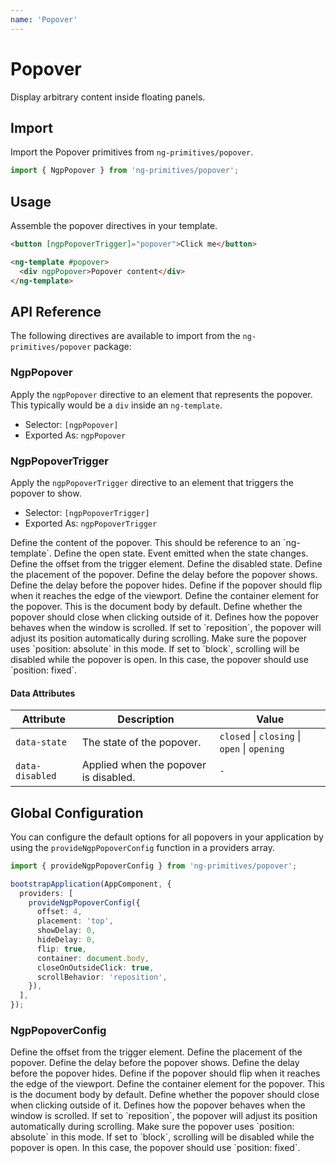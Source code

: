 ```yaml
---
name: 'Popover'
---
```


# Popover

Display arbitrary content inside floating panels.

<docs-example name="popover"></docs-example>

## Import

Import the Popover primitives from `ng-primitives/popover`.

```ts
import { NgpPopover } from 'ng-primitives/popover';
```

## Usage

Assemble the popover directives in your template.

```html
<button [ngpPopoverTrigger]="popover">Click me</button>

<ng-template #popover>
  <div ngpPopover>Popover content</div>
</ng-template>
```

## API Reference

The following directives are available to import from the `ng-primitives/popover` package:

### NgpPopover

Apply the `ngpPopover` directive to an element that represents the popover. This typically would be a `div` inside an `ng-template`.

- Selector: `[ngpPopover]`
- Exported As: `ngpPopover`

### NgpPopoverTrigger

Apply the `ngpPopoverTrigger` directive to an element that triggers the popover to show.

- Selector: `[ngpPopoverTrigger]`
- Exported As: `ngpPopoverTrigger`

<response-field name="ngpPopoverTrigger" type="TemplateRef">
  Define the content of the popover. This should be reference to an `ng-template`.
</response-field>

<response-field name="ngpPopoverTriggerOpen" type="boolean" default="false">
  Define the open state.
</response-field>

<response-field name="ngpPopoverTriggerOpenChange"  type="boolean">
  Event emitted when the state changes.
</response-field>

<response-field name="ngpPopoverTriggerOffset" type="number" default="0">
  Define the offset from the trigger element.
</response-field>

<response-field name="ngpPopoverTriggerDisabled" type="boolean" default="false">
  Define the disabled state.
</response-field>

<response-field name="ngpPopoverTriggerPlacement" type="'top' | 'right' | 'bottom' | 'left'" default="bottom">
  Define the placement of the popover.
</response-field>

<response-field name="ngpPopoverTriggerShowDelay" type="number" default="0">
  Define the delay before the popover shows.
</response-field>

<response-field name="ngpPopoverTriggerHideDelay" type="number" default="0">
  Define the delay before the popover hides.
</response-field>

<response-field name="ngpPopoverTriggerFlip" type="boolean" default="true">
  Define if the popover should flip when it reaches the edge of the viewport.
</response-field>

<response-field name="ngpPopoverTriggerContainer" type="HTMLElement">
  Define the container element for the popover. This is the document body by default.
</response-field>

<response-field name="ngpPopoverTriggerCloseOnOutsideClick" type="boolean" default="true">
  Define whether the popover should close when clicking outside of it.
</response-field>

<response-field name="ngpPopoverTriggerScrollBehavior" type="reposition | block" default="reposition">
Defines how the popover behaves when the window is scrolled. If set to `reposition`, the popover will adjust its position automatically during scrolling. Make sure the popover uses `position: absolute` in this mode. If set to `block`, scrolling will be disabled while the popover is open. In this case, the popover should use `position: fixed`.
</response-field>

#### Data Attributes

| Attribute       | Description                           | Value                                        |
| --------------- | ------------------------------------- | -------------------------------------------- |
| `data-state`    | The state of the popover.             | `closed` \| `closing` \| `open` \| `opening` |
| `data-disabled` | Applied when the popover is disabled. | `-`                                          |

## Global Configuration

You can configure the default options for all popovers in your application by using the `provideNgpPopoverConfig` function in a providers array.

```ts
import { provideNgpPopoverConfig } from 'ng-primitives/popover';

bootstrapApplication(AppComponent, {
  providers: [
    provideNgpPopoverConfig({
      offset: 4,
      placement: 'top',
      showDelay: 0,
      hideDelay: 0,
      flip: true,
      container: document.body,
      closeOnOutsideClick: true,
      scrollBehavior: 'reposition',
    }),
  ],
});
```

### NgpPopoverConfig

<response-field name="offset" type="number">
  Define the offset from the trigger element.
</response-field>

<response-field name="placement" type="'top' | 'right' | 'bottom' | 'left'">
  Define the placement of the popover.
</response-field>

<response-field name="showDelay" type="number">
  Define the delay before the popover shows.
</response-field>

<response-field name="hideDelay" type="number">
  Define the delay before the popover hides.
</response-field>

<response-field name="flip" type="boolean">
  Define if the popover should flip when it reaches the edge of the viewport.
</response-field>

<response-field name="container" type="HTMLElement">
  Define the container element for the popover. This is the document body by default.
</response-field>

<response-field name="closeOnOutsideClick" type="boolean">
  Define whether the popover should close when clicking outside of it.
</response-field>

<response-field name="scrollBehavior" type="reposition | block">
Defines how the popover behaves when the window is scrolled. If set to `reposition`, the popover will adjust its position automatically during scrolling. Make sure the popover uses `position: absolute` in this mode. If set to `block`, scrolling will be disabled while the popover is open. In this case, the popover should use `position: fixed`.
</response-field>
